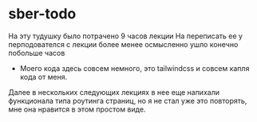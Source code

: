 # sber-todo
На эту тудушку было потрачено 9 часов лекции
На переписать ее у перподователся с лекции более менее осмысленно ушло конечно побольше часов

* Моего кода здесь совсем немного, это tailwindcss и совсем капля кода от меня.

Далее в нескольких следующих лекциях в нее еще напихали функционала типа роутинга страниц, но я не стал уже это повторять, мне она нравится в этом простом виде.
